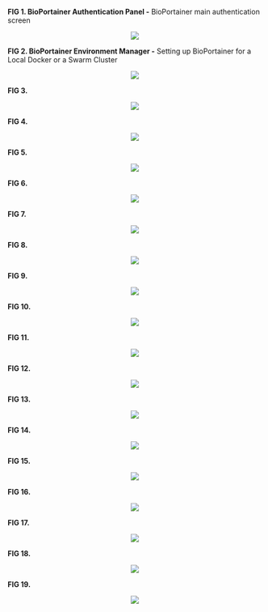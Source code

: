 **FIG 1. BioPortainer Authentication Panel -** BioPortainer main authentication screen
<p align="center"><img src="https://raw.githubusercontent.com/LaBiOS/BioPortainer/master/images/screen/f0.png"></p>

**FIG 2. BioPortainer Environment Manager -** Setting up BioPortainer for a Local Docker or a Swarm Cluster
<p align="center"><img src="https://raw.githubusercontent.com/LaBiOS/BioPortainer/master/images/screen/f1.png"></p>

**FIG 3.**
<p align="center"><img src="https://raw.githubusercontent.com/LaBiOS/BioPortainer/master/images/screen/f2.png"></p>

**FIG 4.**
<p align="center"><img src="https://raw.githubusercontent.com/LaBiOS/BioPortainer/master/images/screen/f3.png"></p>

**FIG 5.**
<p align="center"><img src="https://raw.githubusercontent.com/LaBiOS/BioPortainer/master/images/screen/f4.png"></p>

**FIG 6.**
<p align="center"><img src="https://raw.githubusercontent.com/LaBiOS/BioPortainer/master/images/screen/f5.png"></p>

**FIG 7.**
<p align="center"><img src="https://raw.githubusercontent.com/LaBiOS/BioPortainer/master/images/screen/f6.png"></p>

**FIG 8.**
<p align="center"><img src="https://raw.githubusercontent.com/LaBiOS/BioPortainer/master/images/screen/f7.png"></p>

**FIG 9.**
<p align="center"><img src="https://raw.githubusercontent.com/LaBiOS/BioPortainer/master/images/screen/f8.png"></p>

**FIG 10.**
<p align="center"><img src="https://raw.githubusercontent.com/LaBiOS/BioPortainer/master/images/screen/f9.png"></p>

**FIG 11.**
<p align="center"><img src="https://raw.githubusercontent.com/LaBiOS/BioPortainer/master/images/screen/f10.png"></p>

**FIG 12.**
<p align="center"><img src="https://raw.githubusercontent.com/LaBiOS/BioPortainer/master/images/screen/f11.png"></p>

**FIG 13.**
<p align="center"><img src="https://raw.githubusercontent.com/LaBiOS/BioPortainer/master/images/screen/f12.png"></p>

**FIG 14.**
<p align="center"><img src="https://raw.githubusercontent.com/LaBiOS/BioPortainer/master/images/screen/f13.png"></p>

**FIG 15.**
<p align="center"><img src="https://raw.githubusercontent.com/LaBiOS/BioPortainer/master/images/screen/f14.png"></p>

**FIG 16.**
<p align="center"><img src="https://raw.githubusercontent.com/LaBiOS/BioPortainer/master/images/screen/f15.png"></p>

**FIG 17.**
<p align="center"><img src="https://raw.githubusercontent.com/LaBiOS/BioPortainer/master/images/screen/f16.png"></p>

**FIG 18.**
<p align="center"><img src="https://raw.githubusercontent.com/LaBiOS/BioPortainer/master/images/screen/f17.png"></p>

**FIG 19.**
<p align="center"><img src="https://raw.githubusercontent.com/LaBiOS/BioPortainer/master/images/screen/f18.png"></p>

